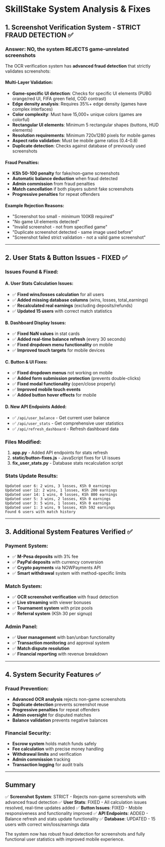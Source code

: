 # SkillStake System Analysis & Fixes

## 1. Screenshot Verification System - STRICT FRAUD DETECTION ✅

### **Answer: NO, the system REJECTS game-unrelated screenshots**

The OCR verification system has **advanced fraud detection** that strictly validates screenshots:

#### **Multi-Layer Validation:**
- **Game-specific UI detection**: Checks for specific UI elements (PUBG orange/red UI, FIFA green field, COD contrast)
- **Edge density analysis**: Requires 35%+ edge density (games have complex interfaces)
- **Color complexity**: Must have 15,000+ unique colors (games are colorful)
- **Rectangular UI elements**: Minimum 5 rectangular shapes (buttons, HUD elements)
- **Resolution requirements**: Minimum 720x1280 pixels for mobile games
- **Aspect ratio validation**: Must be mobile game ratios (0.4-0.8)
- **Duplicate detection**: Checks against database of previously used screenshots

#### **Fraud Penalties:**
- **KSh 50-100 penalty** for fake/non-game screenshots
- **Automatic balance deduction** when fraud detected
- **Admin commission** from fraud penalties
- **Match cancellation** if both players submit fake screenshots
- **Progressive penalties** for repeat offenders

#### **Example Rejection Reasons:**
- "Screenshot too small - minimum 100KB required"
- "No game UI elements detected"
- "Invalid screenshot - not from specified game"
- "Duplicate screenshot detected - same image used before"
- "Screenshot failed strict validation - not a valid game screenshot"

---

## 2. User Stats & Button Issues - FIXED ✅

### **Issues Found & Fixed:**

#### **A. User Stats Calculation Issues:**
- ✅ **Fixed wins/losses calculation** for all users
- ✅ **Added missing database columns** (wins, losses, total_earnings)
- ✅ **Recalculated real earnings** (excluding deposits/refunds)
- ✅ **Updated 15 users** with correct match statistics

#### **B. Dashboard Display Issues:**
- ✅ **Fixed NaN values** in stat cards
- ✅ **Added real-time balance refresh** (every 30 seconds)
- ✅ **Fixed dropdown menu functionality** on mobile
- ✅ **Improved touch targets** for mobile devices

#### **C. Button & UI Fixes:**
- ✅ **Fixed dropdown menus** not working on mobile
- ✅ **Added form submission protection** (prevents double-clicks)
- ✅ **Fixed modal functionality** (open/close properly)
- ✅ **Improved mobile touch events**
- ✅ **Added button hover effects** for mobile

#### **D. New API Endpoints Added:**
- ✅ `/api/user_balance` - Get current user balance
- ✅ `/api/user_stats` - Get comprehensive user statistics
- ✅ `/api/refresh_dashboard` - Refresh dashboard data

### **Files Modified:**
1. **app.py** - Added API endpoints for stats refresh
2. **static/button-fixes.js** - JavaScript fixes for UI issues
3. **fix_user_stats.py** - Database stats recalculation script

### **Stats Update Results:**
```
Updated user 6: 2 wins, 3 losses, KSh 0 earnings
Updated user 12: 2 wins, 1 losses, KSh 200 earnings
Updated user 14: 1 wins, 0 losses, KSh 800 earnings
Updated user 5: 3 wins, 2 losses, KSh 0 earnings
Updated user 3: 5 wins, 1 losses, KSh 0 earnings
Updated user 1: 3 wins, 9 losses, KSh 592 earnings
Found 6 users with match history
```

---

## 3. Additional System Features Verified ✅

### **Payment System:**
- ✅ **M-Pesa deposits** with 3% fee
- ✅ **PayPal deposits** with currency conversion
- ✅ **Crypto payments** via NOWPayments API
- ✅ **Smart withdrawal** system with method-specific limits

### **Match System:**
- ✅ **OCR screenshot verification** with fraud detection
- ✅ **Live streaming** with viewer bonuses
- ✅ **Tournament system** with prize pools
- ✅ **Referral system** (KSh 30 per signup)

### **Admin Panel:**
- ✅ **User management** with ban/unban functionality
- ✅ **Transaction monitoring** and approval system
- ✅ **Match dispute resolution**
- ✅ **Financial reporting** with revenue breakdown

---

## 4. System Security Features ✅

### **Fraud Prevention:**
- **Advanced OCR analysis** rejects non-game screenshots
- **Duplicate detection** prevents screenshot reuse
- **Progressive penalties** for repeat offenders
- **Admin oversight** for disputed matches
- **Balance validation** prevents negative balances

### **Financial Security:**
- **Escrow system** holds match funds safely
- **Fee calculation** with precise money handling
- **Withdrawal limits** and verification
- **Admin commission** tracking
- **Transaction logging** for audit trails

---

## Summary

✅ **Screenshot System**: STRICT - Rejects non-game screenshots with advanced fraud detection
✅ **User Stats**: FIXED - All calculation issues resolved, real-time updates added
✅ **Button Issues**: FIXED - Mobile responsiveness and functionality improved
✅ **API Endpoints**: ADDED - Balance refresh and stats update functionality
✅ **Database**: UPDATED - 15 users with correct win/loss/earnings data

The system now has robust fraud detection for screenshots and fully functional user statistics with improved mobile experience.